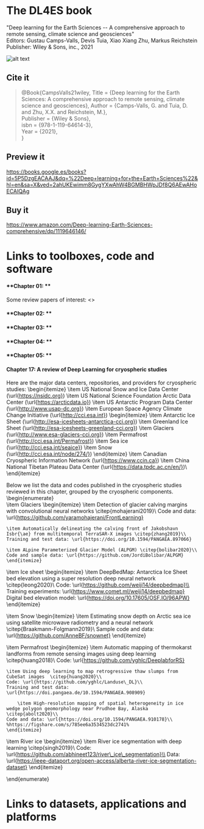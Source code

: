 # The DL4ES book

"Deep learning for the Earth Sciences -- A comprehensive approach to remote sensing, climate science and geosciences"<br>
Editors: Gustau Camps-Valls, Devis Tuia, Xiao Xiang Zhu, Markus Reichstein<br>
Publisher: Wiley & Sons, inc., 2021<br>

![alt text](https://i.gr-assets.com/images/S/compressed.photo.goodreads.com/books/1617079458l/57573449.jpg)

## Cite it

> @Book{CampsValls21wiley,
> Title = {Deep learning for the Earth Sciences: A comprehensive approach to remote sensing, climate science and geosciences},
> Author = {Camps-Valls, G. and Tuia, D. and Zhu, X.X. and Reichstein, M.},<br>
> Publisher = {Wiley \& Sons},<br>
> isbn = {978-1-119-64614-3},<br>
> Year = {2021},<br>
> }<br>

## Preview it

https://books.google.es/books?id=5P5DzgEACAAJ&dq=%22Deep+learning+for+the+Earth+Sciences%22&hl=en&sa=X&ved=2ahUKEwimm8GygYXwAhW4BGMBHWpJDf8Q6AEwAHoECAIQAg

## Buy it

https://www.amazon.com/Deep-learning-Earth-Sciences-comprehensive/dp/1119646146/

# Links to toolboxes, code and software

#### **Chapter 01: **

Some review papers of interest:
<>

#### **Chapter 02: **

#### **Chapter 03: **

#### **Chapter 04: **

#### **Chapter 05: **

#### **Chapter 17: A review of Deep Learning for cryospheric studies**

Here are the major data centers, repositories, and providers for cryospheric studies:
	\begin{itemize}
	\item US National Snow and Ice Data Center (\url{https://nsidc.org})
	\item US National Science Foundation Arctic Data Center (\url{https://arcticdata.io})
	\item US Antarctic Program Data Center (\url{http://www.usap-dc.org})
	\item European Space Agency Climate Change Initiative (\url{http://cci.esa.int})
		\begin{itemize}
		\item Antarctic Ice Sheet  (\url{http://esa-icesheets-antarctica-cci.org})
		\item Greenland Ice Sheet  (\url{http://esa-icesheets-greenland-cci.org})
		\item Glaciers (\url{http://www.esa-glaciers-cci.org})
		\item Permafrost (\url{http://cci.esa.int/Permafrost})
		\item Sea ice (\url{http://cci.esa.int/seaice})
		\item Snow (\url{http://cci.esa.int/node/274/})
		\end{itemize}
	\item Canadian Cryospheric Information Network (\url{https://www.ccin.ca})
	\item China National Tibetan Plateau Data Center (\url{https://data.tpdc.ac.cn/en/})\\
	\end{itemize}

Below we list the data and codes published in the cryospheric studies reviewed in this chapter, grouped by the cryospheric components.
\begin{enumerate}	
\item Glaciers
	\begin{itemize}
	\item Detection of glacier calving margins with convolutional neural networks \citep{mohajerani2019}\\
	Code and data: \url{https://github.com/yaramohajerani/FrontLearning}
	
	\item Automatically delineating the calving front of Jakobshavn Isbr{\ae} from multitemporal TerraSAR-X images \citep{zhang2019}\\
	Training and test data: \url{https://doi.org/10.1594/PANGAEA.897066}
	
	\item ALpine Parameterized Glacier Model (ALPGM) \citep{bolibar2020}\\
	Code and sample data: \url{https://github.com/JordiBolibar/ALPGM}
	\end{itemize}
	
\item Ice sheet
	\begin{itemize}
	\item DeepBedMap: Antarctica Ice Sheet bed elevation using a super resolution deep neural network \citep{leong2020}\\
	Code: \url{https://github.com/weiji14/deepbedmap}\\
	Training experiments: \url{https://www.comet.ml/weiji14/deepbedmap}
	Digital bed elevation model: \url{https://doi.org/10.17605/OSF.IO/96APW}
	\end{itemize}
	
\item Snow
	\begin{itemize}
	\item Estimating snow depth on Arctic sea ice using satellite microwave radiometry and a neural network \citep{Braakmann-Folgmann2019}\\
	Sample code and data: \url{https://github.com/AnneBF/snownet}
	\end{itemize}
 
\item Permafrost
	\begin{itemize}
	\item Automatic mapping of thermokarst landforms from remote sensing images using deep learning \citep{huang2018}\\
	Code: \url{https://github.com/yghlc/DeeplabforRS}
	
	\item Using deep learning to map retrogressive thaw slumps from CubeSat images  \citep{huang2020}\\
	Code: \url{https://github.com/yghlc/Landuse\_DL}\\
	Training and test data: \url{https://doi.pangaea.de/10.1594/PANGAEA.908909}
	
        \item High-resolution mapping of spatial heterogeneity in ice wedge polygon geomorphology near Prudhoe Bay, Alaska \citep{abolt2020}\\
	Code and data: \url{https://doi.org/10.1594/PANGAEA.910178}\\
	%https://figshare.com/s/785ee6a3534523dc2741%
	\end{itemize}

\item River ice
	\begin{itemize}
	\item River ice segmentation with deep learning \citep{singh2019}\\
	Code: \url{https://github.com/abhineet123/river\_ice\_segmentation}\\
	Data: \url{https://ieee-dataport.org/open-access/alberta-river-ice-segmentation-dataset}
	\end{itemize}
	
\end{enumerate}





# Links to datasets, applications and platforms




